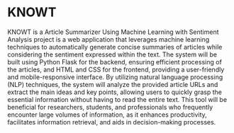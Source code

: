 # KNOWT

KNOWT is a Article Summarizer Using Machine Learning with Sentiment Analysis project is a web application that leverages machine learning techniques to automatically generate concise summaries of articles while considering the sentiment expressed within the text. The system will be built using Python Flask for the backend, ensuring efficient processing of the articles, and HTML and CSS for the frontend, providing a user-friendly and mobile-responsive interface. By utilizing natural language processing (NLP) techniques, the system will analyze the provided article URLs and extract the main ideas and key points, allowing users to quickly grasp the essential information without having to read the entire text. This tool will be beneficial for researchers, students, and professionals who frequently encounter large volumes of information, as it enhances productivity, facilitates information retrieval, and aids in decision-making processes.
